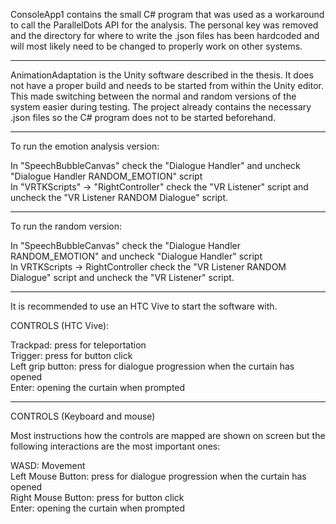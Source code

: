 ConsoleApp1 contains the small C# program that was used as a workaround to call the ParallelDots API for the analysis.
The personal key was removed and the directory for where to write the .json files has been hardcoded and will most
likely need to be changed to properly work on other systems.

----------------------------------------------------------------------------------------------------------------------------

AnimationAdaptation is the Unity software described in the thesis. It does not have a proper build and needs to be
started from within the Unity editor. This made switching between the normal and random versions of the system easier during testing.
The project already contains the necessary .json files so the C# program does not to be started beforehand.

----------------------------------------------------------------------------------------------------------------------------

To run the emotion analysis version:

In "SpeechBubbleCanvas" check the "Dialogue Handler" and uncheck "Dialogue Handler RANDOM_EMOTION" script  
In "VRTKScripts" -> "RightController" check the "VR Listener" script and uncheck the "VR Listener RANDOM Dialogue" script.

----------------------------------------------------------------------------------------------------------------------------

To run the random version:

In "SpeechBubbleCanvas" check the "Dialogue Handler RANDOM_EMOTION" and uncheck "Dialogue Handler" script  
In VRTKScripts -> RightController check the "VR Listener RANDOM Dialogue" script and uncheck the "VR Listener" script.

----------------------------------------------------------------------------------------------------------------------------

It is recommended to use an HTC Vive to start the software with.

CONTROLS (HTC Vive):

Trackpad: press for teleportation  
Trigger: press for button click  
Left grip button: press for dialogue progression when the curtain has opened  
Enter: opening the curtain when prompted 

----------------------------------------------------------------------------------------------------------------------------

CONTROLS (Keyboard and mouse)

Most instructions how the controls are mapped are shown on screen but the following interactions are the most important ones:

WASD: Movement  
Left Mouse Button: press for dialogue progression when the curtain has opened  
Right Mouse Button: press for button click  
Enter: opening the curtain when prompted

